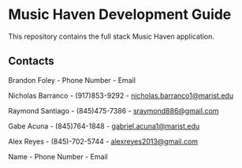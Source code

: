 # Music Haven Development Guide

This repository contains the full stack Music Haven application.

## Contacts

Brandon Foley - 
Phone Number -
Email

Nicholas Barranco - 
(917)853-9292 -
nicholas.barranco1@marist.edu

Raymond Santiago - 
(845)475-7386 - 
sraymond886@gmail.com 

Gabe Acuna - 
(845)764-1848 - 
gabriel.acuna1@marist.edu 

Alex Reyes - 
(845)-702-5744 - 
alexreyes2013@gmail.com 

Name - 
Phone Number -
Email

